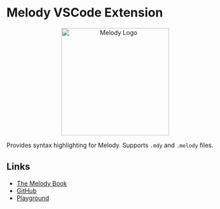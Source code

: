 # Melody VSCode Extension

<p align="center">
    <img alt="Melody Logo" height="250px" src="https://user-images.githubusercontent.com/14347895/157926614-8434c590-e810-494c-ac9d-3657e9aa4583.png">
</p>

Provides syntax highlighting for Melody. Supports `.mdy` and `.melody` files.

## Links

- [The Melody Book](https://yoav-lavi.github.io/melody/book)
- [GitHub](https://github.com/yoav-lavi/melody)
- [Playground](https://melody-playground.vercel.app)